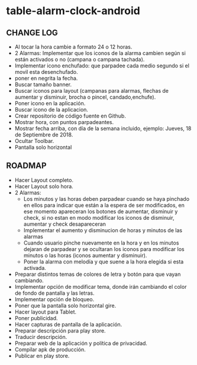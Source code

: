 # table-alarm-clock-android

## CHANGE LOG

- Al tocar la hora cambie a formato 24 o 12 horas.
- 2 Alarmas: Implementar que los iconos de la alarma cambien según si están activados o no (campana o campana tachada).
- Implementar icono enchufado: que parpadee cada medio segundo si el movil esta desenchufado.
- poner en negrita la fecha.
- Buscar tamaño banner.
- Buscar iconos para layout (campanas para alarmas, flechas de aumentar y disminuir, brocha o pincel, candado,enchufe).
- Poner icono en la aplicación.
- Buscar icono de la aplicacion.
- Crear repositorio de código fuente en Github.
- Mostrar hora, con puntos parpadeantes.
- Mostrar fecha arriba, con día de la semana incluido, ejemplo: Jueves, 18 de Septiembre de 2018.
- Ocultar Toolbar.
- Pantalla solo horizontal


## ROADMAP

- Hacer Layout completo.
- Hacer Layout solo hora.
- 2 Alarmas:
    - Los minutos y las horas deben parpadear cuando se haya pinchado en ellos para indicar que están a la espera de ser modificados, en ese momento apareceran
        los botones de aumentar, disminuir y check, si no estan en modo modificar los iconos de disminuir, aumentar y check desapareceran
    - Implementar el aumento y disminucion de horas y minutos de las alarmas
    - Cuando usuario pinche nuevamente en la hora y en los minutos dejaran de parpadear y se ocultaran los iconos para modificar 
        los minutos o las horas (iconos aumentar y disminuir).
    - Poner la alarma con melodía y que suene a la hora elegida si esta activada.
- Preparar distintos temas de colores de letra y botón para que vayan cambiando.
- Implementar opción de modificar tema, donde irán cambiando el color de fondo de pantalla y las letras.
- Implementar opción  de bloqueo.
- Poner que la pantalla solo horizontal gire.
- Hacer layout para Tablet.
- Poner publicidad.
- Hacer capturas de pantalla de la aplicación.
- Preparar descripción para play store.
- Traducir descripción.
- Preparar web de la aplicación y política de privacidad.
- Compilar apk de producción.
- Publicar en play store.
